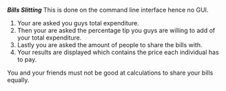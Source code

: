 ***********Bills Slitting***********
This is done on the command line interface hence no GUI.
1) Your are asked you guys total expenditure.
2) Then your are asked the percentage tip you guys are willing to add of your total expenditure.
3) Lastly you are asked the amount of people to share the bills with.
4) Your results are displayed which contains the price each individual has to pay.

You and your friends must not be good at calculations to share your bills equally.
